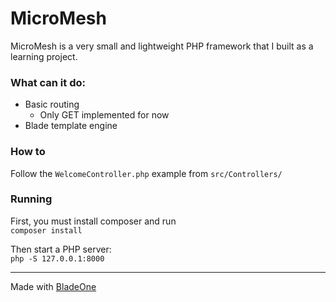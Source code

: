 # MicroMesh

MicroMesh is a very small and lightweight PHP framework that I built as a learning project.

### What can it do:
- Basic routing
  - Only GET implemented for now
- Blade template engine

### How to
Follow the `WelcomeController.php` example from `src/Controllers/` 

### Running

First, you must install composer and run  
```composer install```

Then start a PHP server:  
```php -S 127.0.0.1:8000```

---
Made with [BladeOne](https://github.com/EFTEC/BladeOne)
